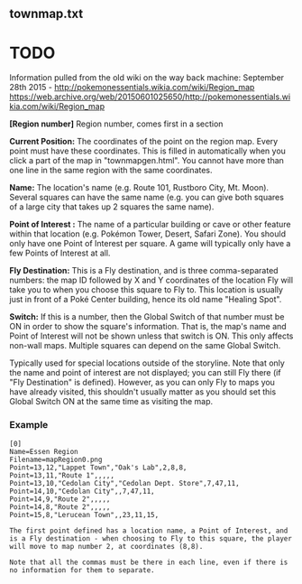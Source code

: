 ## townmap.txt
# TODO
Information pulled from the old wiki on the way back machine:
September 28th 2015 - http://pokemonessentials.wikia.com/wiki/Region_map
https://web.archive.org/web/20150601025650/http://pokemonessentials.wikia.com/wiki/Region_map

**[Region number]**
Region number, comes first in a section

**Current Position:**
The coordinates of the point on the region map. Every point must have these coordinates. This is filled in automatically when you click a part of the map in "townmapgen.html".
You cannot have more than one line in the same region with the same coordinates.

**Name:**
The location's name (e.g. Route 101, Rustboro City, Mt. Moon).
Several squares can have the same name (e.g. you can give both squares of a large city that takes up 2 squares the same name).

**Point of Interest	:**
The name of a particular building or cave or other feature within that location (e.g. Pokémon Tower, Desert, Safari Zone). You should only have one Point of Interest per square. A game will typically only have a few Points of Interest at all.

**Fly Destination:**
This is a Fly destination, and is three comma-separated numbers: the map ID followed by X and Y coordinates of the location Fly will take you to when you choose this square to Fly to. This location is usually just in front of a Poké Center building, hence its old name "Healing Spot".

**Switch:**
If this is a number, then the Global Switch of that number must be ON in order to show the square's information. That is, the map's name and Point of Interest will not be shown unless that switch is ON. This only affects non-wall maps.
Multiple squares can depend on the same Global Switch.

Typically used for special locations outside of the storyline. Note that only the name and point of interest are not displayed; you can still Fly there (if "Fly Destination" is defined). However, as you can only Fly to maps you have already visited, this shouldn't usually matter as you should set this Global Switch ON at the same time as visiting the map.

### Example
```
[0]
Name=Essen Region
Filename=mapRegion0.png
Point=13,12,"Lappet Town","Oak's Lab",2,8,8,
Point=13,11,"Route 1",,,,,
Point=13,10,"Cedolan City","Cedolan Dept. Store",7,47,11,
Point=14,10,"Cedolan City",,7,47,11,
Point=14,9,"Route 2",,,,,
Point=14,8,"Route 2",,,,,
Point=15,8,"Lerucean Town",,23,11,15,

The first point defined has a location name, a Point of Interest, and is a Fly destination - when choosing to Fly to this square, the player will move to map number 2, at coordinates (8,8).

Note that all the commas must be there in each line, even if there is no information for them to separate.
```